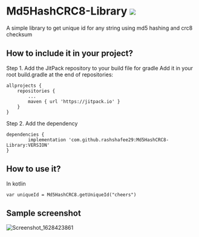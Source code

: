 # Md5HashCRC8-Library [![](https://jitpack.io/v/rashshafee29/Md5HashCRC8-Library.svg)](https://jitpack.io/#rashshafee29/Md5HashCRC8-Library)

A simple library to get unique id for any string using md5 hashing and crc8 checksum

## How to include it in your project?

Step 1. Add the JitPack repository to your build file for gradle
Add it in your root build.gradle at the end of repositories:

	allprojects {
		repositories {
			...
			maven { url 'https://jitpack.io' }
		}
	}
  
Step 2. Add the dependency

	dependencies {
	        implementation 'com.github.rashshafee29:Md5HashCRC8-Library:VERSION'
	}


## How to use it?

In kotlin

	var uniqueId = Md5HashCRC8.getUniqueId("cheers")


## Sample screenshot
![Screenshot_1628423861](https://user-images.githubusercontent.com/16789770/128631374-56c791ce-1980-4803-8d96-f5904c54bc60.png)

